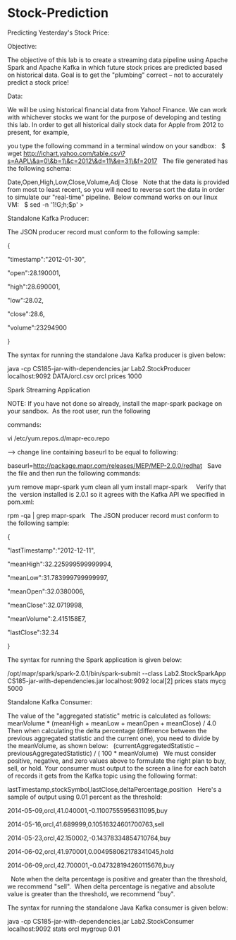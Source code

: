 # Stock-Prediction

Predicting Yesterday's Stock Price:

Objective:

The objective of this lab is to create a streaming data pipeline using Apache Spark and Apache Kafka in which future stock prices are predicted based on historical data. Goal is to get the "plumbing" correct – not to accurately predict a stock price!

Data:

We will be using historical financial data from Yahoo! Finance. We can work with whichever stocks we want for the purpose of developing and testing this lab. In order to get all historical daily stock data for Apple from 2012 to present, for example, 

you type the following command in a terminal window on your sandbox:
 
$ wget http://ichart.yahoo.com/table.csv\?s=AAPL\&a=0\&b=1\&c=2012\&d=11\&e=31\&f=2017
 
The file generated has the following schema:

Date,Open,High,Low,Close,Volume,Adj Close
 
Note that the data is provided from most to least recent, so you will need to reverse sort the data in order to simulate our "real-time" pipeline.  Below command works on our linux VM:
 
$ sed -n '1!G;h;$p' <input-file> > <output-file>
 



Standalone Kafka Producer:



The JSON producer record must conform to the following sample:
 


{

"timestamp":"2012-01-30",

"open":28.190001,

"high":28.690001,

"low":28.02,

"close":28.6,

"volume":23294900

}

The syntax for running the standalone Java Kafka producer is given below:

java -cp CS185-jar-with-dependencies.jar Lab2.StockProducer localhost:9092 DATA/orcl.csv orcl prices 1000
 




Spark Streaming Application



NOTE: If you have not done so already, install the mapr-spark package on your sandbox.  As the root user, run the following 

commands:

vi /etc/yum.repos.d/mapr-eco.repo

--> change line containing baseurl to be equal to following:

baseurl=http://package.mapr.com/releases/MEP/MEP-2.0.0/redhat
 
Save the file and then run the following commands:

yum remove mapr-spark
yum clean all
yum install mapr-spark
 
 
Verify that the  version installed is 2.0.1 so it agrees with the Kafka API we specified in pom.xml:

rpm -qa | grep mapr-spark
 
The JSON producer record must conform to the following sample: 

{

"lastTimestamp":"2012-12-11",

"meanHigh":32.225999599999994,

"meanLow":31.783999799999997,

"meanOpen":32.0380006,

"meanClose":32.0719998,

"meanVolume":2.415158E7,

"lastClose":32.34

}

The syntax for running the Spark application is given below:

/opt/mapr/spark/spark-2.0.1/bin/spark-submit --class Lab2.StockSparkApp CS185-jar-with-dependencies.jar localhost:9092 local[2] prices stats mycg 5000
 




Standalone Kafka Consumer:



The value of the "aggregated statistic" metric is calculated as follows:
 
meanVolume * (meanHigh + meanLow + meanOpen + meanClose) / 4.0
 
Then when calculating the delta percentage (difference between the previous aggregated statistic and the current one), you need to divide by the meanVolume, as shown below:
 
(currentAggregatedStatistic – previousAggregatedStatistic) / ( 100 * meanVolume)
 
We must consider positive, negative, and zero values above to formulate the right plan to buy, sell, or hold.
Your consumer must output to the screen a line for each batch of records it gets from the Kafka topic using the following format:

lastTimestamp,stockSymbol,lastClose,deltaPercentage,position
 
Here's a sample of output using 0.01 percent as the threshold:

2014-05-09,orcl,41.040001,-0.11007555956311095,buy

2014-05-16,orcl,41.689999,0.10516324601700763,sell

2014-05-23,orcl,42.150002,-0.14378334854710764,buy

2014-06-02,orcl,41.970001,0.004958062178341045,hold

2014-06-09,orcl,42.700001,-0.047328194260115676,buy


 
Note when the delta percentage is positive and greater than the threshold, we recommend "sell".  When delta percentage is negative and absolute value is greater than the threshold, we recommend "buy".

The syntax for running the standalone Java Kafka consumer is given below:

java -cp CS185-jar-with-dependencies.jar Lab2.StockConsumer localhost:9092 stats orcl mygroup 0.01
